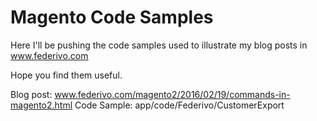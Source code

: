 
# Magento Code Samples

Here I'll be pushing the code samples used to illustrate my blog posts in www.federivo.com

Hope you find them useful.

Blog post: www.federivo.com/magento2/2016/02/19/commands-in-magento2.html
Code Sample: app/code/Federivo/CustomerExport

